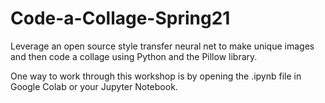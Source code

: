 # Code-a-Collage-Spring21

Leverage an open source style transfer neural net to make unique images and then code a collage using Python and the Pillow library.

One way to work through this workshop is by opening the .ipynb file in Google Colab or your Jupyter Notebook.


